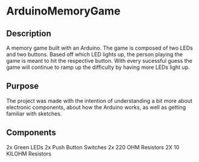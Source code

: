 # ArduinoMemoryGame

## Description
A memory game built with an Arduino. The game is composed of two LEDs and two buttons. Based off which LED lights up, the person playing the game is meant to hit the respective button. With every sucessful guess the game will continue to ramp up the
difficulty by having more LEDs light up.

## Purpose
The project was made with the intention of understanding a bit more about electronic components, about how the Arduino works, as well as getting familiar with sketches.

## Components
2x Green LEDs
2x Push Button Switches
2x 220 OHM Resistors
2X 10 KILOHM Resistors

